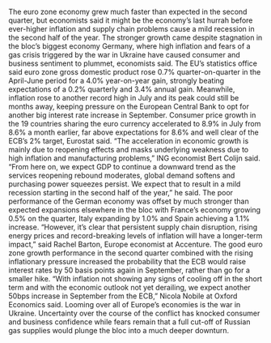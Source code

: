 The euro zone economy grew much faster than expected in the second quarter, but economists said it might be the economy’s last hurrah before ever-higher inflation and supply chain problems cause a mild recession in the second half of the year.
The stronger growth came despite stagnation in the bloc’s biggest economy Germany, where high inflation and fears of a gas crisis triggered by the war in Ukraine have caused consumer and business sentiment to plummet, economists said.
The EU’s statistics office said euro zone gross domestic product rose 0.7% quarter-on-quarter in the April-June period for a 4.0% year-on-year gain, strongly beating expectations of a 0.2% quarterly and 3.4% annual gain.
Meanwhile, inflation rose to another record high in July and its peak could still be months away, keeping pressure on the European Central Bank to opt for another big interest rate increase in September.
Consumer price growth in the 19 countries sharing the euro currency accelerated to 8.9% in July from 8.6% a month earlier, far above expectations for 8.6% and well clear of the ECB’s 2% target, Eurostat said.
“The acceleration in economic growth is mainly due to reopening effects and masks underlying weakness due to high inflation and manufacturing problems,” ING economist Bert Colijn said.
“From here on, we expect GDP to continue a downward trend as the services reopening rebound moderates, global demand softens and purchasing power squeezes persist. We expect that to result in a mild recession starting in the second half of the year,” he said.
The poor performance of the German economy was offset by much stronger than expected expansions elsewhere in the bloc with France’s economy growing 0.5% on the quarter, Italy expanding by 1.0% and Spain achieving a 1.1% increase.
“However, it’s clear that persistent supply chain disruption, rising energy prices and record-breaking levels of inflation will have a longer-term impact,” said Rachel Barton, Europe economist at Accenture.
The good euro zone growth performance in the second quarter combined with the rising inflationary pressure increased the probability that the ECB would raise interest rates by 50 basis points again in September, rather than go for a smaller hike.
“With inflation not showing any signs of cooling off in the short term and with the economic outlook not yet derailing, we expect another 50bps increase in September from the ECB,” Nicola Nobile at Oxford Economics said.
Looming over all of Europe’s economies is the war in Ukraine. Uncertainty over the course of the conflict has knocked consumer and business confidence while fears remain that a full cut-off of Russian gas supplies would plunge the bloc into a much deeper downturn.